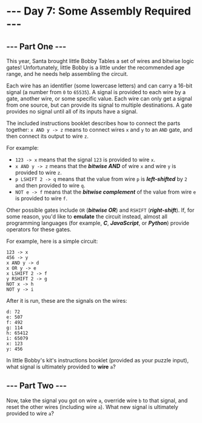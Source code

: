 # --- Day 7: Some Assembly Required ---

## --- Part One ---

This year, Santa brought little Bobby Tables a set of wires and bitwise logic gates! Unfortunately, little Bobby is a little under the recommended age range, and he needs help assembling the circuit.

Each wire has an identifier (some lowercase letters) and can carry a 16-bit signal (a number from `0` to `65535`). A signal is provided to each wire by a gate, another wire, or some specific value. Each wire can only get a signal from one source, but can provide its signal to multiple destinations. A gate provides no signal until all of its inputs have a signal.

The included instructions booklet describes how to connect the parts together: `x AND y -> z` means to connect wires `x` and `y` to an `AND` gate, and then connect its output to wire `z`.

For example:

- `123 -> x` means that the signal `123` is provided to wire `x`.
- `x AND y -> z` means that the ***bitwise AND*** of wire `x` and wire `y` is provided to wire `z`.
- `p LSHIFT 2 -> q` means that the value from wire `p` is ***left-shifted*** by `2` and then provided to wire `q`.
- `NOT e -> f` means that the ***bitwise complement*** of the value from wire `e` is provided to wire `f`.

Other possible gates include `OR` (***bitwise OR***) and `RSHIFT` (***right-shift***). If, for some reason, you'd like to **emulate** the circuit instead, almost all programming languages (for example, ***C***, ***JavaScript***, or ***Python***) provide operators for these gates.

For example, here is a simple circuit:

```shell
123 -> x
456 -> y
x AND y -> d
x OR y -> e
x LSHIFT 2 -> f
y RSHIFT 2 -> g
NOT x -> h
NOT y -> i
```

After it is run, these are the signals on the wires:

```shell
d: 72
e: 507
f: 492
g: 114
h: 65412
i: 65079
x: 123
y: 456
```

In little Bobby's kit's instructions booklet (provided as your puzzle input), what signal is ultimately provided to **wire** `a`?

## --- Part Two ---

Now, take the signal you got on wire `a`, override wire `b` to that signal, and reset the other wires (including wire `a`). What new signal is ultimately provided to wire `a`?
